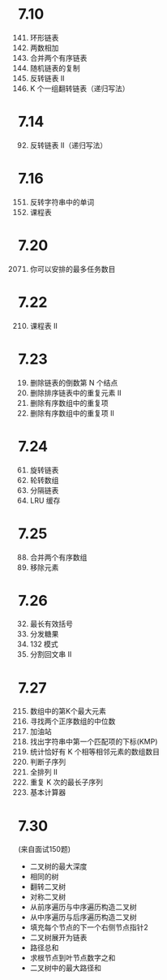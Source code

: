# 7.10
141. 环形链表
2. 两数相加
21. 合并两个有序链表
138. 随机链表的复制
92. 反转链表 II
25. K 个一组翻转链表（递归写法）

# 7.14
92. 反转链表 II（递归写法）

# 7.16
151. 反转字符串中的单词
207. 课程表

# 7.20
2071. 你可以安排的最多任务数目

# 7.22
210. 课程表 II

# 7.23
19. 删除链表的倒数第 N 个结点
82. 删除排序链表中的重复元素 II
26. 删除有序数组中的重复项
80. 删除有序数组中的重复项 II

# 7.24
61. 旋转链表
189. 轮转数组
86. 分隔链表
146. LRU 缓存

# 7.25
88. 合并两个有序数组
27. 移除元素

# 7.26
32. 最长有效括号
135. 分发糖果
456. 132 模式 
132. 分割回文串 II

# 7.27
215. 数组中的第K个最大元素
4. 寻找两个正序数组的中位数
134. 加油站
28. 找出字符串中第一个匹配项的下标(KMP)
3405. 统计恰好有 K 个相等相邻元素的数组数目
392. 判断子序列
47. 全排列 II
2014. 重复 K 次的最长子序列
224. 基本计算器

# 7.30
(来自面试150题)
- 二叉树的最大深度
- 相同的树
- 翻转二叉树
- 对称二叉树
- 从前序遍历与中序遍历构造二叉树
- 从中序遍历与后序遍历构造二叉树
- 填充每个节点的下一个右侧节点指针2
- 二叉树展开为链表
- 路径总和
- 求根节点到叶节点数字之和
- 二叉树中的最大路径和